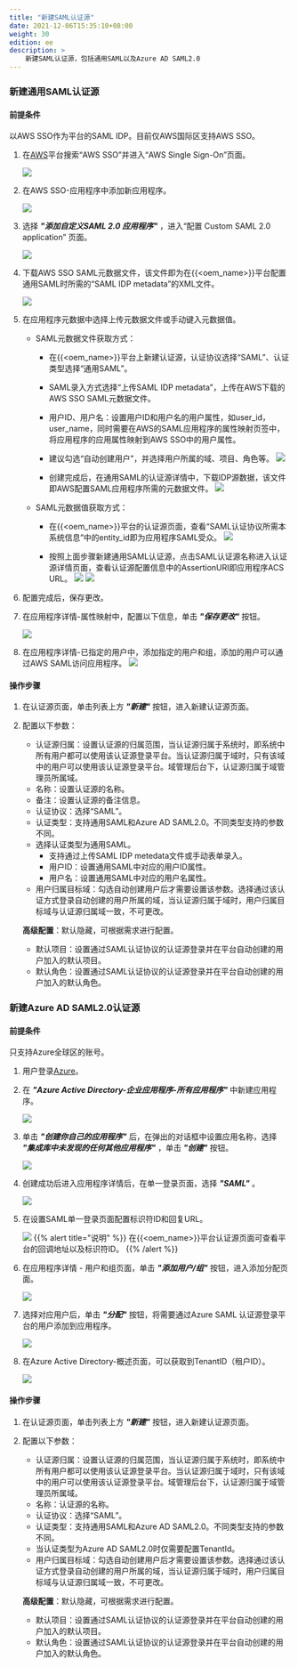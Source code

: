 ```yaml
---
title: "新建SAML认证源"
date: 2021-12-06T15:35:10+08:00
weight: 30
edition: ee
description: >
    新建SAML认证源，包括通用SAML以及Azure AD SAML2.0
---
```


### 新建通用SAML认证源

#### 前提条件

以AWS SSO作为平台的SAML IDP。目前仅AWS国际区支持AWS SSO。

1. 在[AWS](https://console.aws.amazon.com/)平台搜索“AWS SSO”并进入“AWS Single Sign-On”页面。

    ![](../../../images/awssso.png)

2. 在AWS SSO-应用程序中添加新应用程序。

    ![](../../../images/awscreateapp.png)

3. 选择 **_"添加自定义SAML 2.0 应用程序"_** ，进入“配置 Custom SAML 2.0 application” 页面。

    ![](../../../images/awssaml.png)

4. 下载AWS SSO SAML元数据文件，该文件即为在{{<oem_name>}}平台配置通用SAML时所需的“SAML IDP metadata”的XML文件。

    ![](../../../images/awsdownloadidp1.png)

5. 在应用程序元数据中选择上传元数据文件或手动键入元数据值。
    - SAML元数据文件获取方式：
        - 在{{<oem_name>}}平台上新建认证源，认证协议选择“SAML”、认证类型选择“通用SAML”。
        - SAML录入方式选择“上传SAML IDP metadata”，上传在AWS下载的AWS SSO SAML元数据文件。
        - 用户ID、用户名：设置用户ID和用户名的用户属性，如user_id，user_name，同时需要在AWS的SAML应用程序的属性映射页签中，将应用程序的应用属性映射到AWS SSO中的用户属性。
        - 建议勾选“自动创建用户”，并选择用户所属的域、项目、角色等。
        ![](../../../images/commonsamlconfig.png)

        - 创建完成后，在通用SAML的认证源详情中，下载IDP源数据，该文件即AWS配置SAML应用程序所需的元数据文件。
        ![](../../../images/commonsamldownload.png)

    - SAML元数据值获取方式：
        - 在{{<oem_name>}}平台的认证源页面，查看“SAML认证协议所需本系统信息”中的entity_id即为应用程序SAML受众。
        ![](../../../images/commonsamlentity.png)

        - 按照上面步骤新建通用SAML认证源，点击SAML认证源名称进入认证源详情页面，查看认证源配置信息中的AssertionURI即应用程序ACS URL。
        ![](../../../images/commonsamlinfo.png)
        ![](../../../images/awssamlappinfo.png)

5. 配置完成后，保存更改。
6. 在应用程序详情-属性映射中，配置以下信息，单击 **_"保存更改"_** 按钮。

    ![](../../../images/awsassertion.png)

7. 在应用程序详情-已指定的用户中，添加指定的用户和组，添加的用户可以通过AWS SAML访问应用程序。
    ![](../../../images/awsassignuser.png)

#### 操作步骤

1. 在认证源页面，单击列表上方 **_"新建"_** 按钮，进入新建认证源页面。
2. 配置以下参数：
    - 认证源归属：设置认证源的归属范围，当认证源归属于系统时，即系统中所有用户都可以使用该认证源登录平台。当认证源归属于域时，只有该域中的用户可以使用该认证源登录平台。域管理后台下，认证源归属于域管理员所属域。
    - 名称：设置认证源的名称。
    - 备注：设置认证源的备注信息。
    - 认证协议：选择“SAML”。
    - 认证类型：支持通用SAML和Azure AD SAML2.0。不同类型支持的参数不同。
    - 选择认证类型为通用SAML。
        - 支持通过上传SAML IDP metedata文件或手动表单录入。
        - 用户ID：设置通用SAML中对应的用户ID属性。
        - 用户名：设置通用SAML中对应的用户名属性。
    - 用户归属目标域：勾选自动创建用户后才需要设置该参数。选择通过该认证方式登录自动创建的用户所属的域，当认证源归属于域时，用户归属目标域与认证源归属域一致，不可更改。

    **高级配置**：默认隐藏，可根据需求进行配置。

    - 默认项目：设置通过SAML认证协议的认证源登录并在平台自动创建的用户加入的默认项目。
    - 默认角色：设置通过SAML认证协议的认证源登录并在平台自动创建的用户加入的默认角色。


### 新建Azure AD SAML2.0认证源

#### 前提条件

只支持Azure全球区的账号。

1. 用户登录[Azure](https://portal.azure.com)。
2. 在 **_"Azure Active Directory-企业应用程序-所有应用程序"_** 中新建应用程序。

    ![](../../../images/azuresamlapp.png)

3. 单击 **_"创建你自己的应用程序"_** 后，在弹出的对话框中设置应用名称，选择 **_"集成库中未发现的任何其他应用程序"_** ，单击 **_"创建"_** 按钮。

    ![](../../../images/azuresamlappcategory1.png)

4. 创建成功后进入应用程序详情后，在单一登录页面，选择 **_"SAML"_** 。
    
    ![](../../../images/azuresamlsetting.png)

5. 在设置SAML单一登录页面配置标识符ID和回复URL。

    ![](../../../images/azuresamledit.png)
{{% alert title="说明" %}}
在{{<oem_name>}}平台认证源页面可查看平台的回调地址以及标识符ID。
{{% /alert %}}

6. 在应用程序详情 - 用户和组页面，单击 **_"添加用户/组"_** 按钮，进入添加分配页面。

    ![](../../../images/azuresamluserlist.png)

7. 选择对应用户后，单击 **_"分配"_** 按钮，将需要通过Azure SAML 认证源登录平台的用户添加到应用程序。

    ![](../../../images/azuresamladduser.png)
    
8. 在Azure Active Directory-概述页面，可以获取到TenantID（租户ID）。

    ![](../../../images/azuresamlappkey.png)


#### 操作步骤

1. 在认证源页面，单击列表上方 **_"新建"_** 按钮，进入新建认证源页面。
2. 配置以下参数：
    - 认证源归属：设置认证源的归属范围，当认证源归属于系统时，即系统中所有用户都可以使用该认证源登录平台。当认证源归属于域时，只有该域中的用户可以使用该认证源登录平台。域管理后台下，认证源归属于域管理员所属域。
    - 名称：认证源的名称。
    - 认证协议：选择“SAML”。
    - 认证类型：支持通用SAML和Azure AD SAML2.0。不同类型支持的参数不同。
    - 当认证类型为Azure AD SAML2.0时仅需要配置TenantId。
    - 用户归属目标域：勾选自动创建用户后才需要设置该参数。选择通过该认证方式登录自动创建的用户所属的域，当认证源归属于域时，用户归属目标域与认证源归属域一致，不可更改。

    **高级配置**：默认隐藏，可根据需求进行配置。

    - 默认项目：设置通过SAML认证协议的认证源登录并在平台自动创建的用户加入的默认项目。
    - 默认角色：设置通过SAML认证协议的认证源登录并在平台自动创建的用户加入的默认角色。